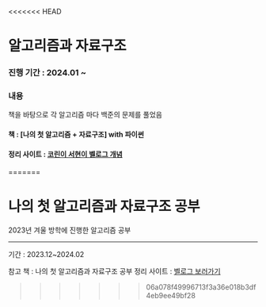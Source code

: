 <<<<<<< HEAD
# 알고리즘과 자료구조

### 진행 기간 : 2024.01 ~
### 내용 
책을 바탕으로 각 알고리즘 마다 백준의 문제를 풀었음

#### 책 : [나의 첫 알고리즘 + 자료구조] with 파이썬
#### 정리 사이트 : [코린이 서현이 벨로그 개념](https://velog.io/@sseohyun_0v0/posts)
=======
# 나의 첫 알고리즘과 자료구조 공부
2023년 겨울 방학에 진행한 알고리즘 공부
***
기간 : 2023.12~2024.02

참고 책 : 나의 첫 알고리즘과 자료구조 공부
정리 사이트 : [벨로그 보러가기](https://velog.io/@sseohyun_0v0/posts)
>>>>>>> 06a078f49996713f3a36e018b3df4eb9ee49bf28
